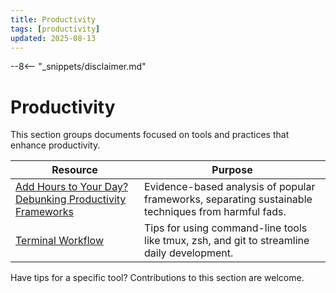 ```yaml
---
title: Productivity
tags: [productivity]
updated: 2025-08-13
---
```


--8<-- "_snippets/disclaimer.md"

# Productivity

This section groups documents focused on tools and practices that enhance productivity.

| Resource | Purpose |
| --- | --- |
| [Add Hours to Your Day? Debunking Productivity Frameworks](../non-ai-research/add-hours-to-your-day.md) | Evidence-based analysis of popular frameworks, separating sustainable techniques from harmful fads. |
| [Terminal Workflow](../terminal-workflow/index.md) | Tips for using command-line tools like tmux, zsh, and git to streamline daily development. |

Have tips for a specific tool? Contributions to this section are welcome.

